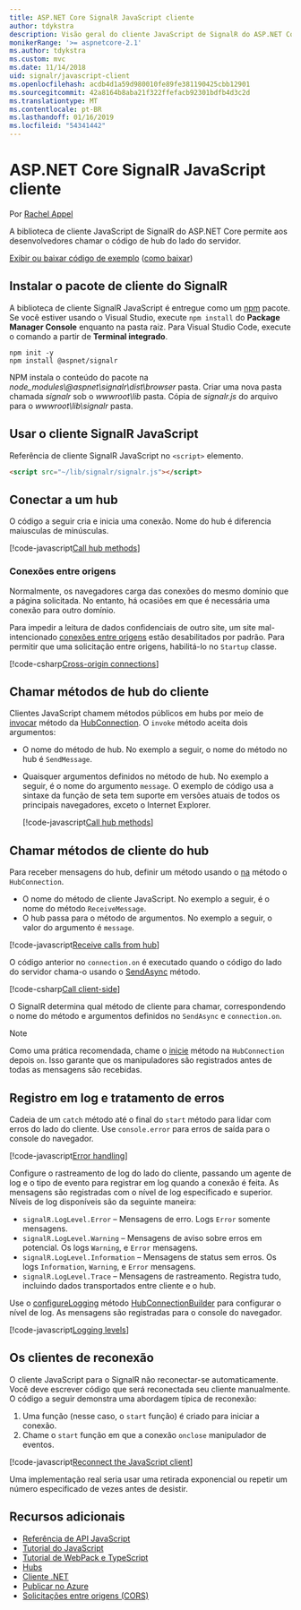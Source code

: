 ```yaml
---
title: ASP.NET Core SignalR JavaScript cliente
author: tdykstra
description: Visão geral do cliente JavaScript de SignalR do ASP.NET Core.
monikerRange: '>= aspnetcore-2.1'
ms.author: tdykstra
ms.custom: mvc
ms.date: 11/14/2018
uid: signalr/javascript-client
ms.openlocfilehash: acdb4d1a59d980010fe89fe381190425cbb12901
ms.sourcegitcommit: 42a8164b8aba21f322ffefacb92301bdfb4d3c2d
ms.translationtype: MT
ms.contentlocale: pt-BR
ms.lasthandoff: 01/16/2019
ms.locfileid: "54341442"
---
```

# <a name="aspnet-core-signalr-javascript-client"></a>ASP.NET Core SignalR JavaScript cliente

Por [Rachel Appel](http://twitter.com/rachelappel)

A biblioteca de cliente JavaScript de SignalR do ASP.NET Core permite aos desenvolvedores chamar o código de hub do lado do servidor.

[Exibir ou baixar código de exemplo](https://github.com/aspnet/Docs/tree/live/aspnetcore/signalr/javascript-client/sample) ([como baixar](xref:index#how-to-download-a-sample))

## <a name="install-the-signalr-client-package"></a>Instalar o pacote de cliente do SignalR

A biblioteca de cliente SignalR JavaScript é entregue como um [npm](https://www.npmjs.com/) pacote. Se você estiver usando o Visual Studio, execute `npm install` do **Package Manager Console** enquanto na pasta raiz. Para Visual Studio Code, execute o comando a partir de **Terminal integrado**.

  ```console
  npm init -y
  npm install @aspnet/signalr
  ```

NPM instala o conteúdo do pacote na *node_modules\\@aspnet\signalr\dist\browser* pasta. Criar uma nova pasta chamada *signalr* sob o *wwwroot\\lib* pasta. Cópia de *signalr.js* do arquivo para o *wwwroot\lib\signalr* pasta.

## <a name="use-the-signalr-javascript-client"></a>Usar o cliente SignalR JavaScript

Referência de cliente SignalR JavaScript no `<script>` elemento.

```html
<script src="~/lib/signalr/signalr.js"></script>
```

## <a name="connect-to-a-hub"></a>Conectar a um hub

O código a seguir cria e inicia uma conexão. Nome do hub é diferencia maiusculas de minúsculas.

[!code-javascript[Call hub methods](javascript-client/sample/wwwroot/js/chat.js?range=9-12)]

### <a name="cross-origin-connections"></a>Conexões entre origens

Normalmente, os navegadores carga das conexões do mesmo domínio que a página solicitada. No entanto, há ocasiões em que é necessária uma conexão para outro domínio.

Para impedir a leitura de dados confidenciais de outro site, um site mal-intencionado [conexões entre origens](xref:security/cors) estão desabilitados por padrão. Para permitir que uma solicitação entre origens, habilitá-lo no `Startup` classe.

[!code-csharp[Cross-origin connections](javascript-client/sample/Startup.cs?highlight=29-35,56)]

## <a name="call-hub-methods-from-client"></a>Chamar métodos de hub do cliente

Clientes JavaScript chamem métodos públicos em hubs por meio de [invocar](/javascript/api/%40aspnet/signalr/hubconnection#invoke) método da [HubConnection](/javascript/api/%40aspnet/signalr/hubconnection). O `invoke` método aceita dois argumentos:

* O nome do método de hub. No exemplo a seguir, o nome do método no hub é `SendMessage`.
* Quaisquer argumentos definidos no método de hub. No exemplo a seguir, é o nome do argumento `message`. O exemplo de código usa a sintaxe da função de seta tem suporte em versões atuais de todos os principais navegadores, exceto o Internet Explorer.

  [!code-javascript[Call hub methods](javascript-client/sample/wwwroot/js/chat.js?range=24)]

## <a name="call-client-methods-from-hub"></a>Chamar métodos de cliente do hub

Para receber mensagens do hub, definir um método usando o [na](/javascript/api/%40aspnet/signalr/hubconnection#on) método o `HubConnection`.

* O nome do método de cliente JavaScript. No exemplo a seguir, é o nome do método `ReceiveMessage`.
* O hub passa para o método de argumentos. No exemplo a seguir, o valor do argumento é `message`.

[!code-javascript[Receive calls from hub](javascript-client/sample/wwwroot/js/chat.js?range=14-19)]

O código anterior no `connection.on` é executado quando o código do lado do servidor chama-o usando o [SendAsync](/dotnet/api/microsoft.aspnetcore.signalr.clientproxyextensions.sendasync) método.

[!code-csharp[Call client-side](javascript-client/sample/hubs/chathub.cs?range=8-11)]

O SignalR determina qual método de cliente para chamar, correspondendo o nome do método e argumentos definidos no `SendAsync` e `connection.on`.

> [!NOTE]
> Como uma prática recomendada, chame o [inicie](/javascript/api/%40aspnet/signalr/hubconnection#start) método na `HubConnection` depois `on`. Isso garante que os manipuladores são registrados antes de todas as mensagens são recebidas.

## <a name="error-handling-and-logging"></a>Registro em log e tratamento de erros

Cadeia de um `catch` método até o final do `start` método para lidar com erros do lado do cliente. Use `console.error` para erros de saída para o console do navegador.

[!code-javascript[Error handling](javascript-client/sample/wwwroot/js/chat.js?range=43-45)]

Configure o rastreamento de log do lado do cliente, passando um agente de log e o tipo de evento para registrar em log quando a conexão é feita. As mensagens são registradas com o nível de log especificado e superior. Níveis de log disponíveis são da seguinte maneira:

* `signalR.LogLevel.Error` &ndash; Mensagens de erro. Logs `Error` somente mensagens.
* `signalR.LogLevel.Warning` &ndash; Mensagens de aviso sobre erros em potencial. Os logs `Warning`, e `Error` mensagens.
* `signalR.LogLevel.Information` &ndash; Mensagens de status sem erros. Os logs `Information`, `Warning`, e `Error` mensagens.
* `signalR.LogLevel.Trace` &ndash; Mensagens de rastreamento. Registra tudo, incluindo dados transportados entre cliente e o hub.

Use o [configureLogging](/javascript/api/%40aspnet/signalr/hubconnectionbuilder#configurelogging) método [HubConnectionBuilder](/javascript/api/%40aspnet/signalr/hubconnectionbuilder) para configurar o nível de log. As mensagens são registradas para o console do navegador.

[!code-javascript[Logging levels](javascript-client/sample/wwwroot/js/chat.js?range=9-12)]

## <a name="reconnect-clients"></a>Os clientes de reconexão

O cliente JavaScript para o SignalR não reconectar-se automaticamente. Você deve escrever código que será reconectada seu cliente manualmente. O código a seguir demonstra uma abordagem típica de reconexão:

1. Uma função (nesse caso, o `start` função) é criado para iniciar a conexão.
1. Chame o `start` função em que a conexão `onclose` manipulador de eventos.

[!code-javascript[Reconnect the JavaScript client](javascript-client/sample/wwwroot/js/chat.js?range=28-40)]

Uma implementação real seria usar uma retirada exponencial ou repetir um número especificado de vezes antes de desistir. 

## <a name="additional-resources"></a>Recursos adicionais

* [Referência de API JavaScript](/javascript/api/?view=signalr-js-latest)
* [Tutorial do JavaScript](xref:tutorials/signalr)
* [Tutorial de WebPack e TypeScript](xref:tutorials/signalr-typescript-webpack)
* [Hubs](xref:signalr/hubs)
* [Cliente .NET](xref:signalr/dotnet-client)
* [Publicar no Azure](xref:signalr/publish-to-azure-web-app)
* [Solicitações entre origens (CORS)](xref:security/cors)
